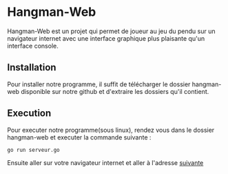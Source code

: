 # Hangman-Web

Hangman-Web est un projet qui permet de joueur au jeu du pendu sur un navigateur internet avec une interface graphique plus plaisante qu'un interface console. 

## Installation 

Pour installer notre programme, il suffit de télécharger le dossier hangman-web disponible sur notre github et d'extraire les dossiers qu'il contient.

## Execution

Pour executer notre programme(sous linux), rendez vous dans le dossier hangman-web et executer la commande suivante : 
```bash
go run serveur.go
```
Ensuite aller sur votre navigateur internet et aller à l'adresse [suivante](http.localhost:3000)
